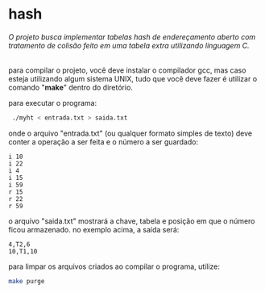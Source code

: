 # hash
###### O projeto busca implementar tabelas hash de endereçamento aberto com tratamento de colisão feito em uma tabela extra utilizando linguagem C.

para compilar o projeto, você deve instalar o compilador gcc, mas caso esteja utilizando algum sistema UNIX, tudo que você deve fazer é utilizar o comando "**make**" dentro do diretório.

para executar o programa:

``` bash
 ./myht < entrada.txt > saida.txt
```
onde o arquivo "entrada.txt" (ou qualquer formato simples de texto) deve conter a operação a ser feita e o número a ser guardado:
```
i 10
i 22
i 4
i 15
i 59
r 15
r 22
r 59

```
o arquivo "saida.txt" mostrará a chave, tabela e posição em que o número ficou armazenado.
no exemplo acima, a saída será:
```
4,T2,6
10,T1,10

```

para limpar os arquivos criados ao compilar o programa, utilize:

``` bash
make purge
```

